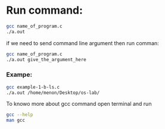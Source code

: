 # Run command:
```sh
gcc name_of_program.c
./a.out
```
if we need to send command line argument then run comman:
```sh
gcc name_of_program.c
./a.out give_the_argument_here
```

### Exampe:
```sh
gcc example-1-b-ls.c
./a.out /home/menon/Desktop/os-lab/
```

To knowo more about gcc command open terminal and run
```sh
gcc --help
man gcc 
```
